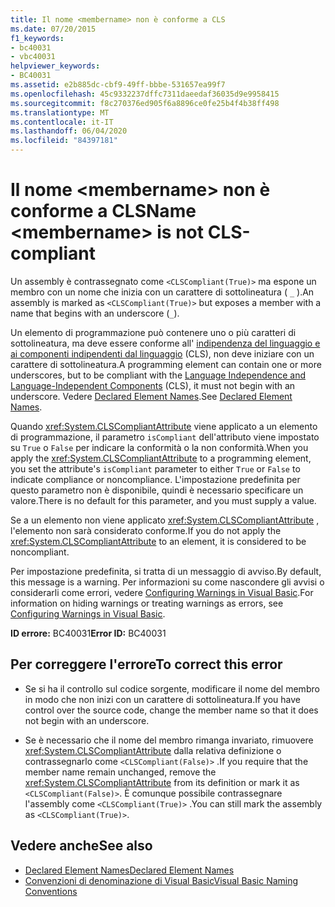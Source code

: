 ```yaml
---
title: Il nome <membername> non è conforme a CLS
ms.date: 07/20/2015
f1_keywords:
- bc40031
- vbc40031
helpviewer_keywords:
- BC40031
ms.assetid: e2b885dc-cbf9-49ff-bbbe-531657ea99f7
ms.openlocfilehash: 45c9332237dffc7311daeedaf36035d9e9958415
ms.sourcegitcommit: f8c270376ed905f6a8896ce0fe25b4f4b38ff498
ms.translationtype: MT
ms.contentlocale: it-IT
ms.lasthandoff: 06/04/2020
ms.locfileid: "84397181"
---
```

# <a name="name-membername-is-not-cls-compliant"></a><span data-ttu-id="237d3-102">Il nome \<membername> non è conforme a CLS</span><span class="sxs-lookup"><span data-stu-id="237d3-102">Name \<membername> is not CLS-compliant</span></span>
<span data-ttu-id="237d3-103">Un assembly è contrassegnato come `<CLSCompliant(True)>` ma espone un membro con un nome che inizia con un carattere di sottolineatura ( `_` ).</span><span class="sxs-lookup"><span data-stu-id="237d3-103">An assembly is marked as `<CLSCompliant(True)>` but exposes a member with a name that begins with an underscore (`_`).</span></span>  
  
 <span data-ttu-id="237d3-104">Un elemento di programmazione può contenere uno o più caratteri di sottolineatura, ma deve essere conforme all' [indipendenza del linguaggio e ai componenti indipendenti dal linguaggio](../../../standard/language-independence-and-language-independent-components.md) (CLS), non deve iniziare con un carattere di sottolineatura.</span><span class="sxs-lookup"><span data-stu-id="237d3-104">A programming element can contain one or more underscores, but to be compliant with the [Language Independence and Language-Independent Components](../../../standard/language-independence-and-language-independent-components.md) (CLS), it must not begin with an underscore.</span></span> <span data-ttu-id="237d3-105">Vedere [Declared Element Names](../../programming-guide/language-features/declared-elements/declared-element-names.md).</span><span class="sxs-lookup"><span data-stu-id="237d3-105">See [Declared Element Names](../../programming-guide/language-features/declared-elements/declared-element-names.md).</span></span>  
  
 <span data-ttu-id="237d3-106">Quando <xref:System.CLSCompliantAttribute> viene applicato a un elemento di programmazione, il parametro `isCompliant` dell'attributo viene impostato su `True` o `False` per indicare la conformità o la non conformità.</span><span class="sxs-lookup"><span data-stu-id="237d3-106">When you apply the <xref:System.CLSCompliantAttribute> to a programming element, you set the attribute's `isCompliant` parameter to either `True` or `False` to indicate compliance or noncompliance.</span></span> <span data-ttu-id="237d3-107">L'impostazione predefinita per questo parametro non è disponibile, quindi è necessario specificare un valore.</span><span class="sxs-lookup"><span data-stu-id="237d3-107">There is no default for this parameter, and you must supply a value.</span></span>  
  
 <span data-ttu-id="237d3-108">Se a un elemento non viene applicato <xref:System.CLSCompliantAttribute> , l'elemento non sarà considerato conforme.</span><span class="sxs-lookup"><span data-stu-id="237d3-108">If you do not apply the <xref:System.CLSCompliantAttribute> to an element, it is considered to be noncompliant.</span></span>  
  
 <span data-ttu-id="237d3-109">Per impostazione predefinita, si tratta di un messaggio di avviso.</span><span class="sxs-lookup"><span data-stu-id="237d3-109">By default, this message is a warning.</span></span> <span data-ttu-id="237d3-110">Per informazioni su come nascondere gli avvisi o considerarli come errori, vedere [Configuring Warnings in Visual Basic](/visualstudio/ide/configuring-warnings-in-visual-basic).</span><span class="sxs-lookup"><span data-stu-id="237d3-110">For information on hiding warnings or treating warnings as errors, see [Configuring Warnings in Visual Basic](/visualstudio/ide/configuring-warnings-in-visual-basic).</span></span>  
  
 <span data-ttu-id="237d3-111">**ID errore:** BC40031</span><span class="sxs-lookup"><span data-stu-id="237d3-111">**Error ID:** BC40031</span></span>  
  
## <a name="to-correct-this-error"></a><span data-ttu-id="237d3-112">Per correggere l'errore</span><span class="sxs-lookup"><span data-stu-id="237d3-112">To correct this error</span></span>  
  
- <span data-ttu-id="237d3-113">Se si ha il controllo sul codice sorgente, modificare il nome del membro in modo che non inizi con un carattere di sottolineatura.</span><span class="sxs-lookup"><span data-stu-id="237d3-113">If you have control over the source code, change the member name so that it does not begin with an underscore.</span></span>  
  
- <span data-ttu-id="237d3-114">Se è necessario che il nome del membro rimanga invariato, rimuovere <xref:System.CLSCompliantAttribute> dalla relativa definizione o contrassegnarlo come `<CLSCompliant(False)>` .</span><span class="sxs-lookup"><span data-stu-id="237d3-114">If you require that the member name remain unchanged, remove the <xref:System.CLSCompliantAttribute> from its definition or mark it as `<CLSCompliant(False)>`.</span></span> <span data-ttu-id="237d3-115">È comunque possibile contrassegnare l'assembly come `<CLSCompliant(True)>` .</span><span class="sxs-lookup"><span data-stu-id="237d3-115">You can still mark the assembly as `<CLSCompliant(True)>`.</span></span>  
  
## <a name="see-also"></a><span data-ttu-id="237d3-116">Vedere anche</span><span class="sxs-lookup"><span data-stu-id="237d3-116">See also</span></span>

- [<span data-ttu-id="237d3-117">Declared Element Names</span><span class="sxs-lookup"><span data-stu-id="237d3-117">Declared Element Names</span></span>](../../programming-guide/language-features/declared-elements/declared-element-names.md)
- [<span data-ttu-id="237d3-118">Convenzioni di denominazione di Visual Basic</span><span class="sxs-lookup"><span data-stu-id="237d3-118">Visual Basic Naming Conventions</span></span>](../../programming-guide/program-structure/naming-conventions.md)
